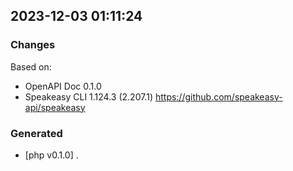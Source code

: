 

## 2023-12-03 01:11:24
### Changes
Based on:
- OpenAPI Doc 0.1.0 
- Speakeasy CLI 1.124.3 (2.207.1) https://github.com/speakeasy-api/speakeasy
### Generated
- [php v0.1.0] .